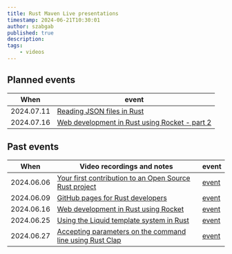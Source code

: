 ```yaml
---
title: Rust Maven Live presentations
timestamp: 2024-06-21T10:30:01
author: szabgab
published: true
description:
tags:
    - videos
---
```


## Planned events

| When       | event                                                                                                            |
| ---------- | ---------------------------------------------------------------------------------------------------------------- |
| 2024.07.11 | [Reading JSON files in Rust](https://www.meetup.com/code-mavens/events/301636580/)                               |
| 2024.07.16 | [Web development in Rust using Rocket - part 2](https://www.meetup.com/code-mavens/events/301736709/)            |

## Past events

| When       | Video recordings and notes                                                                                        |  event                                                        |
| ---------- | ----------------------------------------------------------------------------------------------------------------- | ------------------------------------------------------------- |
| 2024.06.06 | [Your first contribution to an Open Source Rust project](/your-first-contribution-to-an-open-source-rust-project) | [event](https://www.meetup.com/code-mavens/events/301156302/) |
| 2024.06.09 | [GitHub pages for Rust developers](/github-pages-for-rust-developers)                                             | [event](https://www.meetup.com/code-mavens/events/301215326/) |
| 2024.06.16 | [Web development in Rust using Rocket](/web-development-in-rust-using-rocket)                                     | [event](https://www.meetup.com/code-mavens/events/301294669/) |
| 2024.06.25 | [Using the Liquid template system in Rust](/using-the-liquid-template-system-in-rust)                             | [event](https://www.meetup.com/code-mavens/events/301487547/) |
| 2024.06.27 | [Accepting parameters on the command line using Rust Clap](/accepting-parameters-on-the-command-line-using-rust-clap) | [event]( https://www.meetup.com/code-mavens/events/301506015/) |


